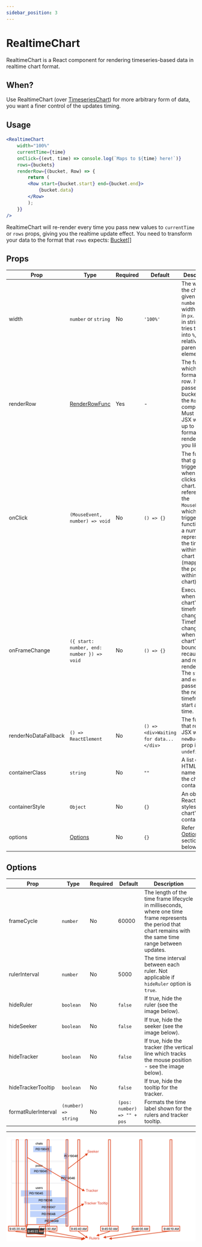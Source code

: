 ```yaml
---
sidebar_position: 3
---
```


# RealtimeChart

RealtimeChart is a React component for rendering timeseries-based data in realtime chart format.

## When?

Use RealtimeChart (over [TimeseriesChart](/docs/timeseries-chart)) for more arbitrary form of data, you want a finer control of the updates timing.

## Usage

```jsx
<RealtimeChart
    width="100%"
    currentTime={time}
    onClick={(evt, time) => console.log(`Maps to ${time} here!`)}
    rows={buckets}
    renderRow={(bucket, Row) => {
        return (
        <Row start={bucket.start} end={bucket.end}>
            {bucket.data}
        </Row>
        );
    }}
/>
```

RealtimeChart will re-render every time you pass new values to `currentTime` or `rows` props, giving you the realtime update effect. You need to transform your data to the format that `rows` expects: [Bucket](/docs/types#bucket)[]

## Props

| Prop | Type | Required | Default | Description |
| --- | --- | --- | --- | --- |
| width | `number` or `string` | No | `'100%'` | The width of the chart. If given in `number`, the width is set in `px`. If given in string, it tries to parse into `%`, relative to the parent element. |
| renderRow | [RenderRowFunc](/docs/types#renderrowfunc) | Yes | - | The function which formats the row. It's passed a bucket and the `Row` React component. Must return a JSX which is up to you to format and render as you like. |
| onClick | `(MouseEvent, number) => void` | No | `() => {}` | The function that gets triggered when user clicks on the chart. It gets reference to the `MouseEvent` which triggered this function, and a number representing the time within the chart (mapped by the position within the chart). |
| onFrameChange | `({ start: number, end: number }) => void` | No | `() => {}` | Executed when the chart's timeframe changes. Timeframe changes when the chart's boundary is recaulculated and re-rendered. The `start` and `end` passed are the new timeframe's start and end time. |
| renderNoDataFallback | `() => ReactElement` | No | `() => <div>Waiting for data...</div>` | The function that returns a JSX when `newBucket` prop is `undefined`. |
| containerClass | `string` | No | `""` | A list of HTML class names for the chart's container. |
| containerStyle | `Object` | No | `{}` | An object of React inline styles for the chart's container. |
| options | [Options](/docs/realtime-chart#options) | No | `{}` | Refer to the [Options](/docs/realtime-chart#options) section below. |

## Options

| Prop | Type | Required | Default | Description |
| --- | --- | --- | --- | --- |
| frameCycle | `number` | No | 60000 | The length of the time frame lifecycle in milliseconds, where one time frame represents the period that chart remains with the same time range between updates. |
| rulerInterval | `number` | No | 5000 | The time interval between each ruler. Not applicable if `hideRuler` option is `true`. |
| hideRuler | `boolean` | No | `false` | If true, hide the ruler (see the image below). |
| hideSeeker | `boolean` | No | `false` | If true, hide the seeker (see the image below). |
| hideTracker | `boolean` | No | `false` | If true, hide the tracker (the vertical line which tracks the mouse position - see the image below). |
| hideTrackerTooltip | `boolean` | No | `false` | If true, hide the tooltip for the tracker. |
| formatRulerInterval | `(number) => string` | No | `(pos: number) => "" + pos` | Formats the time label shown for the rulers and tracker tooltip. |

---

<img src ="../../img/timeseries-chart-options.png"/>
